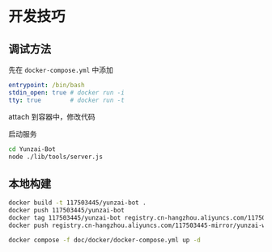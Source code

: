 # 开发技巧

## 调试方法

先在 `docker-compose.yml` 中添加

```yaml
entrypoint: /bin/bash
stdin_open: true # docker run -i
tty: true        # docker run -t
```

attach 到容器中，修改代码

启动服务

```sh
cd Yunzai-Bot
node ./lib/tools/server.js
```

## 本地构建

```sh
docker build -t 117503445/yunzai-bot .
docker push 117503445/yunzai-bot
docker tag 117503445/yunzai-bot registry.cn-hangzhou.aliyuncs.com/117503445-mirror/yunzai-web
docker push registry.cn-hangzhou.aliyuncs.com/117503445-mirror/yunzai-web

docker compose -f doc/docker/docker-compose.yml up -d
```
